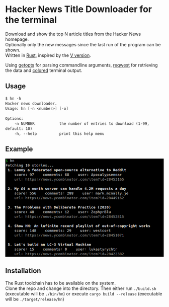 # Hacker News Title Downloader for the terminal

Download and show the top N article titles from the Hacker News homepage.  
Optionally only the new messages since the last run of the program can be shown.  
Written in [Rust](https://www.rust-lang.org/), inspired by the [V version](https://github.com/BafS/hn-top).

Using [getopts](https://docs.rs/getopts/0.2.21/getopts/) for parsing commandline arguments, [reqwest](https://docs.rs/reqwest/0.11.4/reqwest/) for retrieving the data and [colored](https://docs.rs/colored/2.0.0/colored/) terminal output.

## Usage

```
$ hn -h
Hacker news downloader.
Usage: hn [-n <number>] [-o]

Options:
    -n NUMBER           the number of entries to download (1-99, default: 10)
    -h, --help          print this help menu
```

## Example

![example](res/hn.png)

## Installation

The Rust toolchain has to be available on the system.  
Clone the repo and change into the directory.
Then either run `./build.sh` (executable will be `./bin/hn`) or execute `cargo build --release` (executable will be `./target/release/hn`)
